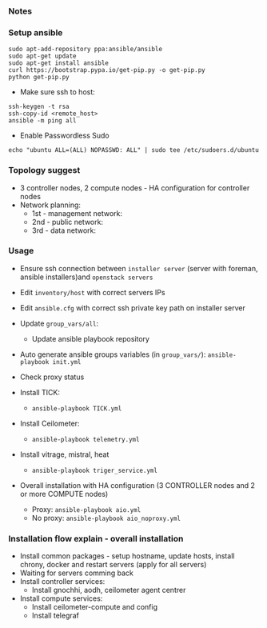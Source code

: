 
### Notes
### Setup ansible

```
sudo apt-add-repository ppa:ansible/ansible
sudo apt-get update
sudo apt-get install ansible
curl https://bootstrap.pypa.io/get-pip.py -o get-pip.py
python get-pip.py
```

- Make sure ssh to host:

```
ssh-keygen -t rsa
ssh-copy-id <remote_host>
ansible -m ping all
```
- Enable Passwordless Sudo

```
echo "ubuntu ALL=(ALL) NOPASSWD: ALL" | sudo tee /etc/sudoers.d/ubuntu
```
### Topology suggest
- 3 controller nodes, 2 compute nodes - HA configuration for controller nodes
- Network planning:
  - 1st - management network: 
  - 2nd - public network: 
  - 3rd - data network:

### Usage
- Ensure ssh connection between `installer server` (server with foreman, ansible installers)and `openstack servers`
- Edit `inventory/host` with correct servers IPs
- Edit `ansible.cfg` with correct ssh private key path on installer server
- Update `group_vars/all`:
  - Update ansible playbook repository
- Auto generate ansible groups variables (in `group_vars/`): `ansible-playbook init.yml`
- Check proxy status
- Install TICK: 
  - `ansible-playbook TICK.yml`
- Install Ceilometer:
  - `ansible-playbook telemetry.yml`
- Install vitrage, mistral, heat
  - `ansible-playbook triger_service.yml`
  
- Overall installation with HA configuration (3 CONTROLLER nodes and 2 or more COMPUTE nodes)
  - Proxy: `ansible-playbook aio.yml`
  - No proxy: `ansible-playbook aio_noproxy.yml`

### Installation flow explain - overall installation
- Install common packages - setup hostname, update hosts, install chrony, docker and restart servers (apply for all servers)
- Waiting for servers comming back
- Install controller services:
  - Install gnochhi, aodh, ceilometer agent centrer
- Install compute services:
  - Install ceilometer-compute and config
  - Install telegraf 
